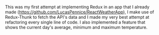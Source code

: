 This was my first attempt at implementing Redux in an app that I already made (https://github.com/LucasPennice/ReactWeatherApp), I make use of Redux-Thunk to fetch the API's data and I made my very best attempt at refactoring every single line of code. I also implemented a feature that shows the current day's average, minimum and maximum temperature.
